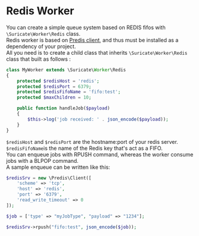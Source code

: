 # Redis Worker

You can create a simple queue system based on REDIS fifos with `\Suricate\Worker\Redis` class.  
Redis worker is based on [Predis client](https://github.com/nrk/predis), and thus must be installed as a dependency of your project.  
All you need is to create a child class that inherits `\Suricate\Worker\Redis` class that built as follows :

```php
class MyWorker extends \Suricate\Worker\Redis
{
    protected $redisHost = 'redis';
    protected $redisPort = 6379;
    protected $redisFifoName = 'fifo:test';
    protected $maxChildren = 10;

    public function handleJob($payload)
    {
        $this->log('job received: ' . json_encode($payload));
    }
}
```

`$redisHost` and `$redisPort` are the hostname:port of your redis server.  
`$redisFifoName`is the name of the Redis key that's act as a FIFO.  
You can enqueue jobs with RPUSH command, whereas the worker consume jobs with a BLPOP command.  
A sample enqueue can be written like this:

```php
$redisSrv = new \Predis\Client([
    'scheme' => 'tcp',
    'host' => 'redis',
    'port' => '6379',
    'read_write_timeout' => 0
]);

$job = ['type' => "myJobType", "payload" => "1234"];

$redisSrv->rpush("fifo:test", json_encode($job));

```
